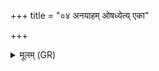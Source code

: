 +++
title = "०४ अनयाहम् ओषध्येत्य् एका"

+++
<details><summary>मूलम् (GR)</summary>

अनयाहम् ओषध्येत्य् एका ॥
</details>